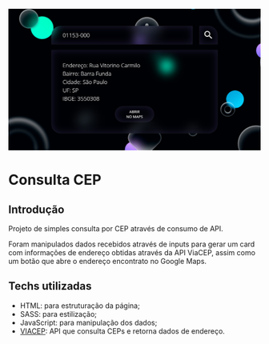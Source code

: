 ![DedFinder Preview](./src/images/preview.png)
# Consulta CEP

## Introdução

Projeto de simples consulta por CEP através de consumo de API.

Foram manipulados dados recebidos através de inputs para gerar um card com informações de endereço obtidas através da API ViaCEP, assim como um botão que abre o endereço encontrato no Google Maps.

## Techs utilizadas
* HTML: para estruturação da página;
* SASS: para estilização;
* JavaScript: para manipulação dos dados;
* [VIACEP](https://viacep.com.br/): API que consulta CEPs e retorna dados de endereço.
